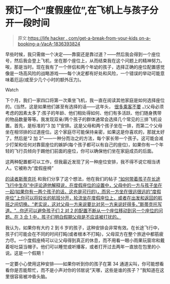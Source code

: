 # 预订一个“度假座位”,在飞机上与孩子分开一段时间

> 原文:[https://life hacker . com/get-a-break-from-your-kids on-a-booking-a-VacA-1836393824](https://lifehacker.com/get-a-break-from-your-kids-on-a-plane-by-booking-a-vaca-1836393824)

早些时候，我只需做一个决定——靠窗还是靠过道？——然后我会得到一个座位号，然后我会登上飞机，坐在那个座位上，从而结束我在这个问题上的精神努力。唉，那是当时。现在我有了一个伴侣和两个年幼的孩子，选择正确的座位配置感觉像是一场高风险的战略游戏——每个决定都有好处和风险，一个错误的举动可能意味着厄运(或至少几个小时的额外压力)。

Watch

下个月，我们一家四口将第一次乘坐飞机，我一直在阅读其他家庭是如何选择座位的。(当然，这是如果他们甚至有选择的话——这年头， [很多乘客不要](https://lifehacker.com/how-to-get-your-group-seated-together-on-an-airplane-1827142491) 。)父母必须考虑的因素太多了:孩子的年龄、他们相处得如何、他们有多活跃、他们随身携带的物品数量等等。我发现双亲/两个孩子的群体通常会选择几个常见的三排飞机设置。首先，是标准的“3 加 1”安排。这是父母和两个孩子坐在一排，而第二个父母坐在相邻排的过道座位。这个家庭尽可能保持亲密，如果这是你喜欢的，那就太好了。然后是“2 加 2”——一种分而治之的方法，每个家长带一个孩子。这可能会减少打架和任何对靠窗座位的嫉妒(每个孩子都可以有自己的座位)，如果你有一个年轻的飞行员倾向于踢他们前面的座位，你可以确保他们坐在家庭成员的后面。

这两种配置都可以工作，但我最近发现了另一种座位安排，我不得不说它相当诱人。它被称为“度假座椅”

[的读者斯蒂克托](https://twocents.lifehacker.com/1829477084) 和我们分享了这个想法，他在我们的帖子 [“如何带着孩子在长途飞行中生存”中评论道他解释说，在度假座位的设置中，父母中的一方与孩子坐在一起(如果你有一两个孩子的话，这也是可行的)，而另一方坐在很远很远的“度假座位”上你可以将较长的航班分开，轮流坐在度假座位上，或者在出发和返回的航班之间切换。“老实说，这对父母一方来说要比对另一方来说好得多，”斯蒂克托写道。"...你还可以避免孩子们 2 对 2 的配置不断从一个座位移动到另一个座位的问题。在 3 合 1 中，孩子们明白假期父母是不应该被打扰的。](https://twocents.lifehacker.com/how-to-survive-a-long-flight-with-kids-1829328797)

我认为，如果你有大约 2 到 6 岁的孩子，这种安排会非常有效。在长途飞行中，孩子们可能会在不同的时间打盹(或者根本不打盹)，父母双方在整个旅途中都筋疲力尽。一个度假座椅可以让父母得到真正的休息，而不用看一眼小雨果玩窗帘和戴着呕吐袋当帽子。他们可以睡觉或听播客，或者打开过去两年一直放在包里的小说。这是一个假期！

一定要小心使用这种安排——如果你听到你的孩子在第 34 通道尖叫，你可能想看看你是否能帮忙，而不是小声对你的邻居说“天哪，这些是谁的孩子？”我知道在这里很容易被冲昏头脑。